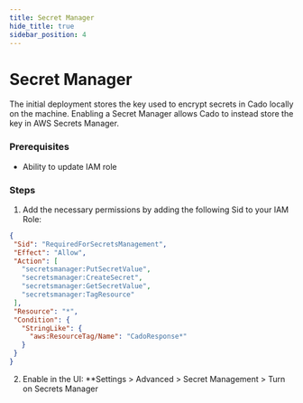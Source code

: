 ```yaml
---
title: Secret Manager
hide_title: true
sidebar_position: 4
---
```


# Secret Manager

The initial deployment stores the key used to encrypt secrets in Cado locally on the machine. Enabling a Secret Manager allows Cado to instead store the key in AWS Secrets Manager.

### Prerequisites

  - Ability to update IAM role

### Steps

1. Add the necessary permissions by adding the following Sid to your IAM Role:

```json
{
 "Sid": "RequiredForSecretsManagement",
 "Effect": "Allow",
 "Action": [
   "secretsmanager:PutSecretValue",
   "secretsmanager:CreateSecret",
   "secretsmanager:GetSecretValue",
   "secretsmanager:TagResource"
 ],
 "Resource": "*",
 "Condition": {
   "StringLike": {
     "aws:ResourceTag/Name": "CadoResponse*"
   }
 }
}
```
2. Enable in the UI: **Settings > Advanced > Secret Management > Turn on Secrets Manager
